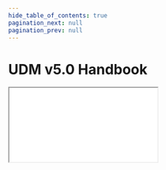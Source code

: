 ```yaml
---
hide_table_of_contents: true
pagination_next: null
pagination_prev: null
---
```


# UDM v5.0 Handbook

<iframe src="/data-standard-docs/handbook/v5.0/"
  title="Data Standard v5.0 Handbook" />
